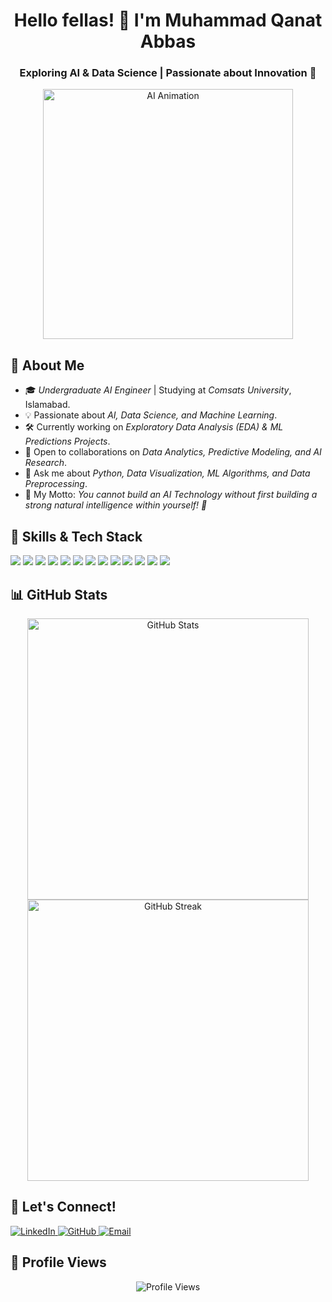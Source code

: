 <h1 align="center">Hello fellas! 👋 I'm Muhammad Qanat Abbas</h1>
<h3 align="center">Exploring AI & Data Science | Passionate about Innovation 🚀</h3>

<p align="center">
  <img src="https://www.snexplores.org/wp-content/uploads/2023/02/1030_ChatGPT_feat.gif" width="400" alt="AI Animation">
</p>

## 🌟 About Me
- 🎓 *Undergraduate AI Engineer* | Studying at *Comsats University*, Islamabad.
- 💡 Passionate about *AI, Data Science, and Machine Learning*.
- 🛠 Currently working on *Exploratory Data Analysis (EDA) & ML Predictions Projects*.
- 🤝 Open to collaborations on *Data Analytics, Predictive Modeling, and AI Research*.
- 💬 Ask me about *Python, Data Visualization, ML Algorithms, and Data Preprocessing*.
- 🧠 My Motto: *You cannot build an AI Technology without first building a strong natural intelligence within yourself! 🤖*

## 🚀 Skills & Tech Stack
<p align="left">
  <img src="https://img.shields.io/badge/C++-00599C?style=for-the-badge&logo=cplusplus&logoColor=white"/>
  <img src="https://img.shields.io/badge/Python-3776AB?style=for-the-badge&logo=python&logoColor=white"/>
  <img src="https://img.shields.io/badge/Data_Analysis-2D77FF?style=for-the-badge&logo=python&logoColor=white"/>
  <img src="https://img.shields.io/badge/Data%20Visualization-009688?style=for-the-badge&logo=tableau&logoColor=white"/>
  <img src="https://img.shields.io/badge/Pandas-150458?style=for-the-badge&logo=pandas&logoColor=white"/>
  <img src="https://img.shields.io/badge/NumPy-013243?style=for-the-badge&logo=numpy&logoColor=white"/>
  <img src="https://img.shields.io/badge/Seaborn-9E6F77?style=for-the-badge&logo=seaborn&logoColor=white"/>
  <img src="https://img.shields.io/badge/Matplotlib-11557C?style=for-the-badge&logo=matplotlib&logoColor=white"/>
  <img src="https://img.shields.io/badge/Machine%20Learning-FF6F00?style=for-the-badge&logo=scikit-learn&logoColor=white"/>
  <img src="https://img.shields.io/badge/SQL-4479A1?style=for-the-badge&logo=mysql&logoColor=white"/>
  <img src="https://img.shields.io/badge/TensorFlow-FF6F00?style=for-the-badge&logo=tensorflow&logoColor=white"/>
  <img src="https://img.shields.io/badge/Scikit_Learn-F7931E?style=for-the-badge&logo=scikit-learn&logoColor=white"/>
  <img src="https://img.shields.io/badge/Git-F05032?style=for-the-badge&logo=git&logoColor=white"/>
</p>

## 📊 GitHub Stats
<p align="center">
  <img src="https://github-readme-stats.vercel.app/api?username=qanat-abbas&show_icons=true&theme=radical" alt="GitHub Stats" width="450"/>
  <img src="https://github-readme-streak-stats.herokuapp.com/?user=qanat-abbas&theme=radical" alt="GitHub Streak" width="450"/>
</p>

## 📢 Let's Connect!
<p>
  <a href="https://www.linkedin.com/in/mqanatabbas" target="_blank">
    <img src="https://img.shields.io/badge/LinkedIn-0077B5?style=for-the-badge&logo=linkedin&logoColor=white" alt="LinkedIn">
  </a>
  <a href="https://github.com/Qanat-Abbas" target="_blank">
    <img src="https://img.shields.io/badge/GitHub-181717?style=for-the-badge&logo=github&logoColor=white" alt="GitHub">
  </a>
  <a href="https://www.qanatabbas14@gmail.com" target="_blank">
    <img src="https://img.shields.io/badge/Email-D14836?style=for-the-badge&logo=gmail&logoColor=white" alt="Email">
  </a>
</p>

## 👀 Profile Views
<p align="center">
  <img src="https://komarev.com/ghpvc/?username=qanat-abbas&label=Profile%20views&color=brightgreen&style=flat" alt="Profile Views" />
</p>
